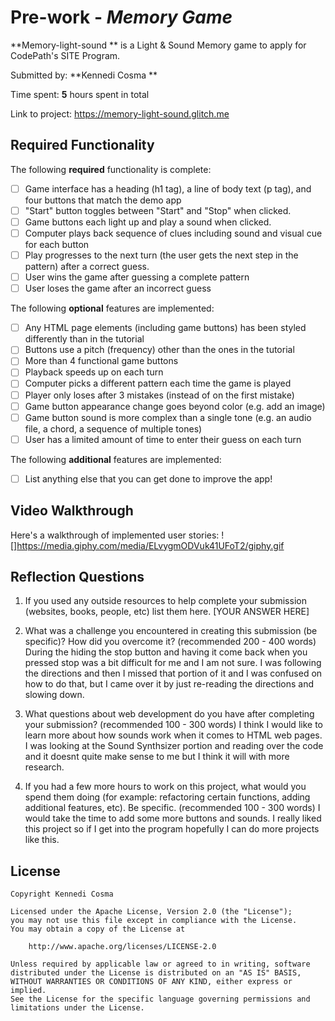 # Pre-work - *Memory Game*

**Memory-light-sound ** is a Light & Sound Memory game to apply for CodePath's SITE Program. 

Submitted by: **Kennedi Cosma **

Time spent: **5** hours spent in total

Link to project: https://memory-light-sound.glitch.me

## Required Functionality

The following **required** functionality is complete:

* [ ] Game interface has a heading (h1 tag), a line of body text (p tag), and four buttons that match the demo app
* [ ] "Start" button toggles between "Start" and "Stop" when clicked. 
* [ ] Game buttons each light up and play a sound when clicked. 
* [ ] Computer plays back sequence of clues including sound and visual cue for each button
* [ ] Play progresses to the next turn (the user gets the next step in the pattern) after a correct guess. 
* [ ] User wins the game after guessing a complete pattern
* [ ] User loses the game after an incorrect guess

The following **optional** features are implemented:

* [ ] Any HTML page elements (including game buttons) has been styled differently than in the tutorial
* [ ] Buttons use a pitch (frequency) other than the ones in the tutorial
* [ ] More than 4 functional game buttons
* [ ] Playback speeds up on each turn
* [ ] Computer picks a different pattern each time the game is played
* [ ] Player only loses after 3 mistakes (instead of on the first mistake)
* [ ] Game button appearance change goes beyond color (e.g. add an image)
* [ ] Game button sound is more complex than a single tone (e.g. an audio file, a chord, a sequence of multiple tones)
* [ ] User has a limited amount of time to enter their guess on each turn

The following **additional** features are implemented:

- [ ] List anything else that you can get done to improve the app!

## Video Walkthrough

Here's a walkthrough of implemented user stories:
![]https://media.giphy.com/media/ELvygmODVuk41UFoT2/giphy.gif


## Reflection Questions
1. If you used any outside resources to help complete your submission (websites, books, people, etc) list them here. 
[YOUR ANSWER HERE]

2. What was a challenge you encountered in creating this submission (be specific)? How did you overcome it? (recommended 200 - 400 words) 
During the hiding the stop button and having it come back when you pressed stop was a bit difficult for me and I am not sure. I was following the directions and then I missed that portion of it and I was confused on how to do that, but I came over it by just re-reading the directions and slowing down. 

3. What questions about web development do you have after completing your submission? (recommended 100 - 300 words) 
I think I would like to learn more about how sounds work when it comes to HTML web pages. I was looking at the Sound Synthsizer portion and reading over the code and it doesnt quite make sense to me but I think it will with more research. 

4. If you had a few more hours to work on this project, what would you spend them doing (for example: refactoring certain functions, adding additional features, etc). Be specific. (recommended 100 - 300 words) 
I would take the time to add some more buttons and sounds. I really liked this project so if I get into the program hopefully I can do more projects like this. 



## License

    Copyright Kennedi Cosma 

    Licensed under the Apache License, Version 2.0 (the "License");
    you may not use this file except in compliance with the License.
    You may obtain a copy of the License at

        http://www.apache.org/licenses/LICENSE-2.0

    Unless required by applicable law or agreed to in writing, software
    distributed under the License is distributed on an "AS IS" BASIS,
    WITHOUT WARRANTIES OR CONDITIONS OF ANY KIND, either express or implied.
    See the License for the specific language governing permissions and
    limitations under the License.

